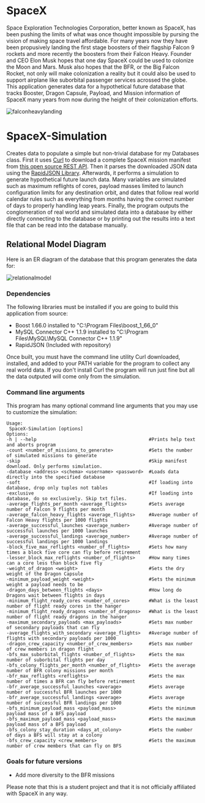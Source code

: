 # SpaceX
Space Exploration Technologies Corporation, better known as SpaceX, has been pushing the limits of what was once thought impossible by pursing the vision of making space travel affordable. For many years now they have been propusively landing the first stage boosters of their flagship Falcon 9 rockets and more recently the boosters from their Falcon Heavy. Founder and CEO Elon Musk hopes that one day SpaceX could be used to colonize the Moon and Mars. Musk also hopes that the BFR, or the Big Falcon Rocket, not only will make colonization a reality but it could also be used to support airplane like suborbital passenger services acrossed the globe. This application generates data for a hypothetical future database that tracks Booster, Dragon Capsule, Payload, and Mission information of SpaceX many years from now during the height of their colonization efforts. 

![falconheavylanding](https://media.giphy.com/media/25Ipk4yBFvRmBCuTfc/giphy.gif)

# SpaceX-Simulation
Creates data to populate a simple but non-trivial database for my Databases class. First it uses [Curl](https://curl.haxx.se/) to download a complete SpaceX mission manifest from [this open source REST API](https://github.com/r-spacex/SpaceX-API). Then it parses the downloaded JSON data using the [RapidJSON Library](http://rapidjson.org/). Afterwards, it performs a simulation to generate hypothetical future launch data. Many variables are simulated such as maximum reflights of cores, payload masses limited to launch configuration limits for any destination orbit, and dates that follow real world calendar rules such as everything from months having the correct number of days to properly handling leap years. Finally, the program outputs the conglomeration of real world and simulated data into a database by either directly connecting to the database or by printing out the results into a text file that can be read into the database manually. 

## Relational Model Diagram
Here is an ER diagram of the database that this program generates the data for:

![relationalmodel](https://user-images.githubusercontent.com/12504656/38783723-a41a3a5c-40cb-11e8-9d92-5e0853973aa5.png)

### Dependencies
The following libraries must be installed if you are going to build this application from source:
 * Boost 1.66.0 installed to "C:\Program Files\boost_1_66_0"
 * MySQL Connector C++ 1.1.9 installed to "C:\Program Files\MySQL\MySQL Connector C++ 1.1.9"
 * RapidJSON (Included with repository)

Once built, you must have the command line utility Curl downloaded, installed, and added to your PATH variable for the program to collect any real world data. If you don't install Curl the program will run just fine but all the data outputed will come only from the simulation.

 ### Command line arguments
 This program has many optional command line arguments that you may use to customize the simulation: 
 ~~~~
 Usage:
  SpaceX-Simulation [options]
 Options:
 -h | --help                                         #Prints help text and aborts program
 -count <number_of_missions_to_generate>             #Sets the number of simulated missions to generate
 -skip                                               #Skip manifest download. Only performs simulation.
 -database <address> <schema> <username> <password>  #Loads data directly into the specified database
 -soft                                               #If loading into database, drop only tuples not tables
 -exclusive                                          #If loading into database, do so exclusively. Skip txt files.
 -average_flights_per_month <average_flights>        #Sets average number of Falcon 9 flights per month
 -average_falcon_heavy_flights <average_flights>     #Average number of Falcon Heavy flights per 1000 flights
 -average_successful_launches <average_number>       #Average number of successful launches per 1000 launches
 -average_successful_landings <average_number>       #Average number of successful landings per 1000 landings
 -block_five_max_reflights <number_of_flights>       #Sets how many times a block five core can fly before retirement
 -lesser_block_max_reflights <number_of_flights>     #How many times can a core less than block five fly
 -weight_of_dragon <weight>                          #Sets the dry weight of the Dragon Capsule
 -minimum_payload_weight <weight>                    #Sets the minimum weight a payload needs to be
 -dragon_days_between_flights <days>                 #How long do Dragons wait between flights in days
 -minimum_flight_ready_cores <number_of_cores>       #What is the least number of flight ready cores in the hanger
 -minimum_flight_ready_dragons <number_of_dragons>   #What is the least number of flight ready dragons in the hanger
 -maximum_secondary_payloads <max_payloads>          #Sets max number of secondary payloads that can fly
 -average_flights_with_secondary <average_flights>   #Average number of flights with secondary payloads per 1000
 -dragon_crew_capacity <number_of_crew_members>      #Sets max number of crew members in dragon flight
 -bfs_max_suborbital_flights <number_of_flights>     #Sets the max number of suborbital flights per day
 -bfs_colony_flights_per_month <number_of_flights>   #Sets the average number of BFR colony missions per month
 -bfr_max_reflights <reflights>                      #Sets the max number of times a BFR can fly before retirement
 -bfr_average_successful_launches <average>          #Sets average number of successful BFR launches per 1000
 -bfr_average_successful_landings <average>          #Sets average number of successful BFR landings per 1000
 -bfs_minimum_payload_mass <payload_mass>            #Sets the minimum payload mass of a BFS payload
 -bfs_maximum_payload_mass <payload_mass>            #Sets the maximum payload mass of a BFS payload
 -bfs_colony_stay_duration <days_at_colony>          #Sets the number of days a BFS will stay at a colony
 -bfs_crew_capacity <crew_members>                   #Sets the maximum number of crew members that can fly on BFS
 ~~~~

 ### Goals for future versions
 * Add more diversity to the BFR missions
 
Please note that this is a student project and that it is not officially affiliated with SpaceX in any way.
